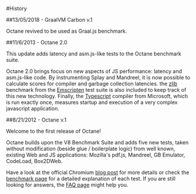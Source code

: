 #History

##13/05/2018 - GraalVM Carbon v.1

Octane revived to be used as Graal.js benchmark.

##11/6/2013 - Octane 2.0

This update adds latency and asm.js-like tests to the Octane benchmark suite.

Octane 2.0 brings focus on new aspects of JS performance: latency and asm.js-like code. By instrumenting Splay and Mandreel, it is now possible to calculate scores for compiler and garbage collection latencies. the [zlib](https://github.com/kripken/emscripten/tree/master/tests/zlib) benchmark from the [Emscripten](https://github.com/kripken/emscripten) test suite is also included to keep track of this new technology. Finally, the [Typescript](http://www.typescriptlang.org/) compiler from Microsoft, which is run exactly once, measures startup and execution of a very complex javascript application.

##8/21/2012 - Octane v.1

Welcome to the first release of Octane!

Octane builds upon the V8 Benchmark Suite and adds five new tests, taken without modification (beside glue / boilerplate logic) from well known, existing Web and JS applications: Mozilla's pdf.js, Mandreel, GB Emulator, CodeLoad, Box2DWeb.

Have a look at the official Chromium [blog post](http://blog.chromium.org/2012/08/octane-javascript-benchmark-suite-for.html) for more details or check the [benchmark page](https://developers.google.com/octane/benchmark) for a detailed explanation of each test. If you are still looking for answers, the [FAQ page](https://developers.google.com/octane/faq) might help you.
